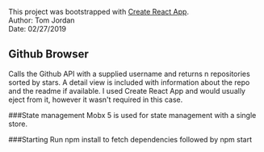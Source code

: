This project was bootstrapped with [Create React App](https://github.com/facebook/create-react-app).  
Author: Tom Jordan  
Date: 02/27/2019  

## Github Browser

Calls the Github API with a supplied username and returns n repositories sorted by stars. 
A detail view is included with information about the repo and the readme if available. I used Create React App and would usually eject from it, however it wasn't required in this case.

###State management
Mobx 5 is used for state management with a single store.

###Starting
Run npm install to fetch dependencies followed by npm start